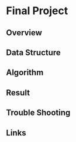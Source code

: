 # Final Project

## Overview

## Data Structure

## Algorithm

## Result

## Trouble Shooting

## Links
